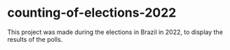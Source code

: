 # counting-of-elections-2022
This project was made during the elections in Brazil in 2022, to display the results of the polls.
